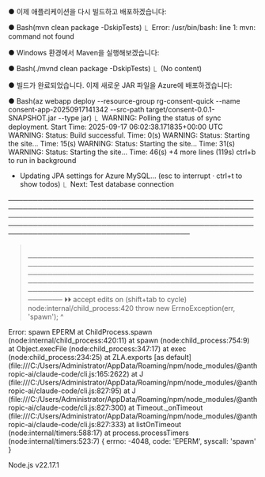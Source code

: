 
● 이제 애플리케이션을 다시 빌드하고 배포하겠습니다:

● Bash(mvn clean package -DskipTests)
  ⎿  Error: /usr/bin/bash: line 1: mvn: command not found

● Windows 환경에서 Maven을 실행해보겠습니다:

● Bash(./mvnd clean package -DskipTests)
  ⎿  (No content)

● 빌드가 완료되었습니다. 이제 새로운 JAR 파일을 Azure에 배포하겠습니다:

● Bash(az webapp deploy --resource-group rg-consent-quick --name consent-app-20250917141342 --src-path target/consent-0.0.1-SNAPSHOT.jar --type jar)
  ⎿  WARNING: Polling the status of sync deployment. Start Time: 2025-09-17 06:02:38.171835+00:00 UTC
     WARNING: Status: Build successful. Time: 0(s)
     WARNING: Status: Starting the site... Time: 15(s)
     WARNING: Status: Starting the site... Time: 31(s)
     WARNING: Status: Starting the site... Time: 46(s)
     +4 more lines (119s)
     ctrl+b to run in background

* Updating JPA settings for Azure MySQL… (esc to interrupt · ctrl+t to show todos)
  ⎿  Next: Test database connection

─────────────────────────────────────────────────────────────────────────────────────────────────────────────────────────────────────────────────────────────────────────────────────────────────────────────────────────────────────────────
> 
─────────────────────────────────────────────────────────────────────────────────────────────────────────────────────────────────────────────────────────────────────────────────────────────────────────────────────────────────────────────
  ⏵⏵ accept edits on (shift+tab to cycle)
node:internal/child_process:420
    throw new ErrnoException(err, 'spawn');
    ^

Error: spawn EPERM
    at ChildProcess.spawn (node:internal/child_process:420:11)
    at spawn (node:child_process:754:9)
    at Object.execFile (node:child_process:347:17)
    at exec (node:child_process:234:25)
    at ZLA.exports [as default] (file:///C:/Users/Administrator/AppData/Roaming/npm/node_modules/@anthropic-ai/claude-code/cli.js:165:2622)
    at J (file:///C:/Users/Administrator/AppData/Roaming/npm/node_modules/@anthropic-ai/claude-code/cli.js:827:95)
    at J (file:///C:/Users/Administrator/AppData/Roaming/npm/node_modules/@anthropic-ai/claude-code/cli.js:827:300)
    at Timeout._onTimeout (file:///C:/Users/Administrator/AppData/Roaming/npm/node_modules/@anthropic-ai/claude-code/cli.js:827:333)
    at listOnTimeout (node:internal/timers:588:17)
    at process.processTimers (node:internal/timers:523:7) {
  errno: -4048,
  code: 'EPERM',
  syscall: 'spawn'
}

Node.js v22.17.1

